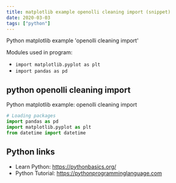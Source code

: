 ```yaml
---
title: matplotlib example openolli cleaning import (snippet)
date: 2020-03-03
tags: ["python"]
---
```

Python matplotlib example 'openolli cleaning import'


Modules used in program: 
* `import matplotlib.pyplot as plt`
* `import pandas as pd`

## python openolli cleaning import

Python matplotlib example: openolli cleaning import

```python
# Loading packages
import pandas as pd
import matplotlib.pyplot as plt
from datetime import datetime

```

## Python links

- Learn Python: https://pythonbasics.org/
- Python Tutorial: https://pythonprogramminglanguage.com
